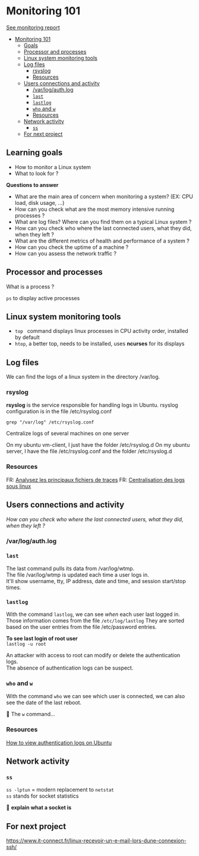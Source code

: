 # Monitoring 101

[See monitoring report](./lets_monitor_our_shit.md)

<!-- @import "[TOC]" {cmd="toc" depthFrom=1 depthTo=6 orderedList=false} -->

<!-- code_chunk_output -->

- [Monitoring 101](#monitoring-101)
  - [Goals](#goals)
  - [Processor and processes](#processor-and-processes)
  - [Linux system monitoring tools](#linux-system-monitoring-tools)
  - [Log files](#log-files)
    - [rsyslog](#rsyslog)
    - [Resources](#resources)
  - [Users connections and activity](#users-connections-and-activity)
    - [/var/log/auth.log](#varlogauthlog)
    - [`last`](#last)
    - [`lastlog`](#lastlog)
    - [`who` and `w`](#who-and-w)
    - [Resources](#resources-1)
  - [Network activity](#network-activity)
    - [`ss`](#ss)
  - [For next project](#for-next-project)

<!-- /code_chunk_output -->

## Learning goals

+ How to monitor a Linux system 
+ What to look for ?

**Questions to answer**
+ What are the main area of concern when monitoring a system? (EX: CPU load, disk usage, ...)
+ How can you check what are the most memory intensive running processes ?
+ What are log files? Where can you find them on a typical Linux system ?
+ How can you check who where the last connected users, what they did, when they left ?
+ What are the different metrics of health and performance of a system ?
+ How can you check the uptime of a machine ?
+ How can you assess the network traffic ?

## Processor and processes

What is a process ?

`ps` to display active processes


## Linux system monitoring tools
+ `top ` command displays linux processes in CPU activity order, installed by default
+ `htop`, a better top, needs to be installed, uses **ncurses** for its displays 


## Log files

We can find the logs of a linux system in the directory /var/log.

### rsyslog

**rsyslog** is the service responsible for handling logs in Ubuntu.
rsyslog configuration is in the file /etc/rsyslog.conf

`grep "/var/log" /etc/rsyslog.conf`

Centralize logs of several machines on one server

On my ubuntu vm-client, I just have the folder /etc/rsyslog.d 
On my ubuntu server, I have the file /etc/rsyslog.conf and the folder /etc/rsyslog.d 

### Resources
FR: [Analysez les principaux fichiers de traces](https://openclassrooms.com/fr/courses/7274161-administrez-un-systeme-linux/7529366-analysez-les-principaux-fichiers-de-traces)
FR: [Centralisation des logs sous linux](https://www.linuxtricks.fr/wiki/rsyslog-centralisation-des-logs-sous-linux)

## Users connections and activity
*How can you check who where the last connected users, what they did, when they left ?*

### /var/log/auth.log

### `last`

The last command pulls its data from /var/log/wtmp.  
The file /var/log/wtmp is updated each time a user logs in.   
It'll show username, tty, IP address, date and time, and session start/stop times.  

### `lastlog`

With the command `lastlog`, we can see _when_ each user last logged in.  
Those information comes from the file `/etc/log/lastlog` They are sorted based on the user entries from the file /etc/password entries.  

**To see last login of root user**  
`lastlog -u root`

An attacker with access to root can modify or delete the authentication logs.  
The absence of authentication logs can be suspect.

### `who` and `w`
With the command `who` we can see which user is connected, we can also see the date of the last reboot.  

🚧 The `w` command...

### Resources
[How to view authentication logs on Ubuntu](https://bitlaunch.io/blog/how-to-view-authentication-logs-on-ubuntu-20-04/)

## Network activity

### `ss`  
`ss -lptun` = modern replacement to `netstat`  
`ss` stands for socket statistics  

🚧 **explain what a socket is**

## For next project

https://www.it-connect.fr/linux-recevoir-un-e-mail-lors-dune-connexion-ssh/